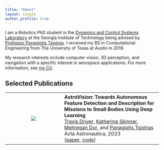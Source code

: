 ```yaml
---
title: "About"
layout: single
author_profile: true
---
```


I am a Robotics PhD student in the [Dynamics and Control Systems Laboratory](http://dcsl.gatech.edu/) at the Georgia Institute of Technology being advised by [Professor Panagiotis Tsiotras](http://dcsl.gatech.edu/tsiotras.html). I received my BS in Computational Engineering from The University of Texas at Austin in 2019. 

My research interests include computer vision, 3D perception, and navigation with a specific interest in aerospace applications. For more information, see [my CV](https://travisdriver.github.io/docs/travisdriver_cv.pdf). 

## Selected Publications

<table width="100%" border="0" cellpadding="5"><tr><td align="center" valign="center" width="170" height="170">
<img src="https://i.imgur.com/OCkPV6O.jpg"/></td>
<td align="left" valign="center" height="1"><strong>AstroVision: Towards Autonomous Feature Detection and Description for Missions to Small Bodies Using Deep Learning</strong><br /><a href="https://travisdriver.github.io/">Travis Driver</a>, <a href="https://robotics.umich.edu/profile/katherine-skinner/">Katherine Skinner</a>, <a href="https://www.linkedin.com/in/mehregan-dor-2b0b2955/">Mehregan Dor</a>, and <a href="https://dcsl.gatech.edu/tsiotras.html">Panagiotis Tsiotras</a><br />Acta Astronautica, 2023<br />[<a href="https://www.sciencedirect.com/science/article/pii/S0094576523000103">paper</a>, <a href="https://github.com/astrovision">code</a>]</td></tr>
